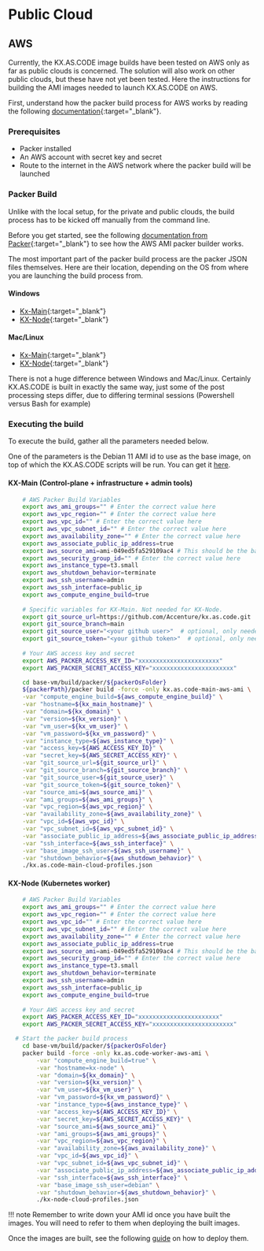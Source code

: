 # Public Cloud

## AWS

Currently, the KX.AS.CODE image builds have been tested on AWS only as far as public clouds is concerned. The solution will also work on other public clouds, but these have not yet been tested.
Here the instructions for building the AMI images needed to launch KX.AS.CODE on AWS.

First, understand how the packer build process for AWS works by reading the following [documentation](https://learn.hashicorp.com/tutorials/packer/aws-get-started-build-image?in=packer/aws-get-started){:target="\_blank"}.

### Prerequisites
- Packer installed
- An AWS account with secret key and secret
- Route to the internet in the AWS network where the packer build will be launched

### Packer Build

Unlike with the local setup, for the private and public clouds, the build process has to be kicked off manually from the command line.

Before you get started, see the following [documentation from Packer](hhttps://www.packer.io/plugins/builders/amazon){:target="\_blank"} to see how the AWS AMI packer builder works.

The most important part of the packer build process are the packer JSON files themselves. Here are their location, depending on the OS from where you are launching the build process from.

#### Windows

* [Kx-Main](https://github.com/Accenture/kx.as.code/blob/main/base-vm/build/packer/windows/kx-main-local-profiles.json){:target="\_blank"}
* [KX-Node](https://github.com/Accenture/kx.as.code/blob/main/base-vm/build/packer/windows/kx-node-cloud-profiles.json){:target="\_blank"}

#### Mac/Linux

* [Kx-Main](https://github.com/Accenture/kx.as.code/blob/main/base-vm/build/packer/darwin-linux/kx-main-cloud-profiles.json){:target="\_blank"}
* [KX-Node](https://github.com/Accenture/kx.as.code/blob/main/base-vm/build/packer/darwin-linux/kx-node-cloud-profiles.json){:target="\_blank"}

There is not a huge difference between Windows and Mac/Linux. Certainly KX.AS.CODE is built in exactly the same way, just some of the post processing steps differ, due to differing terminal sessions (Powershell versus Bash for example)

### Executing the build

To execute the build, gather all the parameters needed below.

One of the parameters is the Debian 11 AMI id to use as the base image, on top of which the KX.AS.CODE scripts will be run. You can get it [here](https://wiki.debian.org/Cloud/AmazonEC2Image/Bullseye).

#### KX-Main (Control-plane + infrastructure + admin tools)

```bash
    # AWS Packer Build Variables
    export aws_ami_groups="" # Enter the correct value here
    export aws_vpc_region="" # Enter the correct value here
    export aws_vpc_id="" # Enter the correct value here
    export aws_vpc_subnet_id="" # Enter the correct value here
    export aws_availability_zone="" # Enter the correct value here
    export aws_associate_public_ip_address=true
    export aws_source_ami=ami-049ed5fa529109ac4 # This should be the base AMI id for Debian 11
    export aws_security_group_id="" # Enter the correct value here
    export aws_instance_type=t3.small
    export aws_shutdown_behavior=terminate
    export aws_ssh_username=admin
    export aws_ssh_interface=public_ip
    export aws_compute_engine_build=true
    
    # Specific variables for KX-Main. Not needed for KX-Node.
    export git_source_url=https://github.com/Accenture/kx.as.code.git
    export git_source_branch=main
    export git_source_user="<your github user>"  # optional, only needed for private repositories
    export git_source_token="<your github token>"  # optional, only needed for private repositories
    
    # Your AWS access key and secret
    export AWS_PACKER_ACCESS_KEY_ID="xxxxxxxxxxxxxxxxxxxxxxx"
    export AWS_PACKER_SECRET_ACCESS_KEY="xxxxxxxxxxxxxxxxxxxxxxx"

    cd base-vm/build/packer/${packerOsFolder}
    ${packerPath}/packer build -force -only kx.as.code-main-aws-ami \
    -var "compute_engine_build=${aws_compute_engine_build}" \
    -var "hostname=${kx_main_hostname}" \
    -var "domain=${kx_domain}" \
    -var "version=${kx_version}" \
    -var "vm_user=${kx_vm_user}" \
    -var "vm_password=${kx_vm_password}" \
    -var "instance_type=${aws_instance_type}" \
    -var "access_key=${AWS_ACCESS_KEY_ID}" \
    -var "secret_key=${AWS_SECRET_ACCESS_KEY}" \
    -var "git_source_url=${git_source_url}" \
    -var "git_source_branch=${git_source_branch}" \
    -var "git_source_user=${git_source_user}" \
    -var "git_source_token=${git_source_token}" \
    -var "source_ami=${aws_source_ami}" \
    -var "ami_groups=${aws_ami_groups}" \
    -var "vpc_region=${aws_vpc_region}" \
    -var "availability_zone=${aws_availability_zone}" \
    -var "vpc_id=${aws_vpc_id}" \
    -var "vpc_subnet_id=${aws_vpc_subnet_id}" \
    -var "associate_public_ip_address=${aws_associate_public_ip_address}" \
    -var "ssh_interface=${aws_ssh_interface}" \
    -var "base_image_ssh_user=${aws_ssh_username}" \
    -var "shutdown_behavior=${aws_shutdown_behavior}" \
    ./kx.as.code-main-cloud-profiles.json
```

#### KX-Node (Kubernetes worker)

```bash
    # AWS Packer Build Variables
    export aws_ami_groups="" # Enter the correct value here
    export aws_vpc_region="" # Enter the correct value here
    export aws_vpc_id="" # Enter the correct value here
    export aws_vpc_subnet_id="" # Enter the correct value here
    export aws_availability_zone="" # Enter the correct value here
    export aws_associate_public_ip_address=true
    export aws_source_ami=ami-049ed5fa529109ac4 # This should be the base AMI id for Debian 11
    export aws_security_group_id="" # Enter the correct value here
    export aws_instance_type=t3.small
    export aws_shutdown_behavior=terminate
    export aws_ssh_username=admin
    export aws_ssh_interface=public_ip
    export aws_compute_engine_build=true
    
    # Your AWS access key and secret
    export AWS_PACKER_ACCESS_KEY_ID="xxxxxxxxxxxxxxxxxxxxxxx"
    export AWS_PACKER_SECRET_ACCESS_KEY="xxxxxxxxxxxxxxxxxxxxxxx"

  # Start the packer build process
    cd base-vm/build/packer/${packerOsFolder}
    packer build -force -only kx.as.code-worker-aws-ami \
        -var "compute_engine_build=true" \
        -var "hostname=kx-node" \
        -var "domain=${kx_domain}" \
        -var "version=${kx_version}" \
        -var "vm_user=${kx_vm_user}" \
        -var "vm_password=${kx_vm_password}" \
        -var "instance_type=${aws_instance_type}" \
        -var "access_key=${AWS_ACCESS_KEY_ID}" \
        -var "secret_key=${AWS_SECRET_ACCESS_KEY}" \
        -var "source_ami=${aws_source_ami}" \
        -var "ami_groups=${aws_ami_groups}" \
        -var "vpc_region=${aws_vpc_region}" \
        -var "availability_zone=${aws_availability_zone}" \
        -var "vpc_id=${aws_vpc_id}" \
        -var "vpc_subnet_id=${aws_vpc_subnet_id}" \
        -var "associate_public_ip_address=${aws_associate_public_ip_address}" \
        -var "ssh_interface=${aws_ssh_interface}" \
        -var "base_image_ssh_user=debian" \
        -var "shutdown_behavior=${aws_shutdown_behavior}" \
        ./kx-node-cloud-profiles.json
```

!!! note
    Remember to write down your AMI id once you have built the images. You will need to refer to them when deploying the built images.

Once the images are built, see the following [guide](../../Deployment/Public-Clouds/) on how to deploy them.